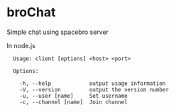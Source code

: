 # broChat
Simple chat using spacebro server

In node.js
```
  Usage: client [options] <host> <port>

  Options:

    -h, --help            output usage information
    -V, --version         output the version number
    -u, --user [name]     Set username
    -c, --channel [name]  Join channel
```